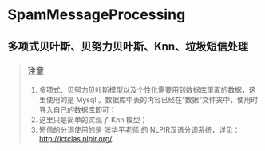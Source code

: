 # SpamMessageProcessing
## 多项式贝叶斯、贝努力贝叶斯、Knn、垃圾短信处理

>### 注意
>
>1. 多项式、贝努力贝叶斯模型以及个性化需要用到数据库里面的数据，这里使用的是 Mysql 。数据库中表的内容已经在“数据”文件夹中，使用时导入自己的数据库即可；
>2. 这里只是简单的实现了 Knn 模型；
>3. 短信的分词使用的是 张华平老师 的 NLPIR汉语分词系统，详见：http://ictclas.nlpir.org/
